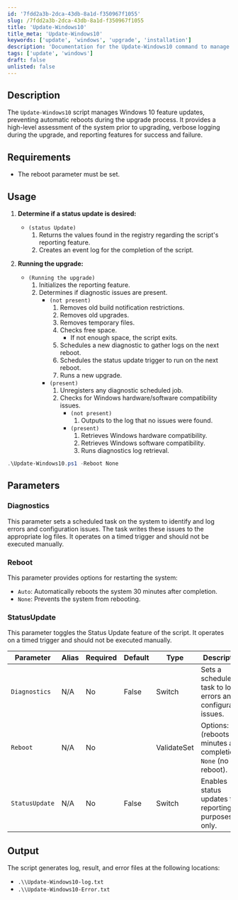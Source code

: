 ```yaml
---
id: '7fdd2a3b-2dca-43db-8a1d-f350967f1055'
slug: /7fdd2a3b-2dca-43db-8a1d-f350967f1055
title: 'Update-Windows10'
title_meta: 'Update-Windows10'
keywords: ['update', 'windows', 'upgrade', 'installation']
description: 'Documentation for the Update-Windows10 command to manage Windows 10 feature updates and prevent automatic reboots.'
tags: ['update', 'windows']
draft: false
unlisted: false
---
```


## Description
The `Update-Windows10` script manages Windows 10 feature updates, preventing automatic reboots during the upgrade process. It provides a high-level assessment of the system prior to upgrading, verbose logging during the upgrade, and reporting features for success and failure.

## Requirements
- The reboot parameter must be set.

## Usage
1. **Determine if a status update is desired:**
    - `(status Update)`
        1. Returns the values found in the registry regarding the script's reporting feature.
        2. Creates an event log for the completion of the script.

2. **Running the upgrade:**
    - `(Running the upgrade)`
        1. Initializes the reporting feature.
        2. Determines if diagnostic issues are present.
            - `(not present)`
                1. Removes old build notification restrictions.
                2. Removes old upgrades.
                3. Removes temporary files.
                4. Checks free space.
                    - If not enough space, the script exits.
                5. Schedules a new diagnostic to gather logs on the next reboot.
                6. Schedules the status update trigger to run on the next reboot.
                7. Runs a new upgrade.
            - `(present)`
                1. Unregisters any diagnostic scheduled job.
                2. Checks for Windows hardware/software compatibility issues.
                    - `(not present)`
                        1. Outputs to the log that no issues were found.
                    - `(present)`
                        1. Retrieves Windows hardware compatibility.
                        2. Retrieves Windows software compatibility.
                        3. Runs diagnostics log retrieval.

```powershell
.\Update-Windows10.ps1 -Reboot None
```

## Parameters

### Diagnostics
This parameter sets a scheduled task on the system to identify and log errors and configuration issues. The task writes these issues to the appropriate log files. It operates on a timed trigger and should not be executed manually.

### Reboot
This parameter provides options for restarting the system:
- `Auto`: Automatically reboots the system 30 minutes after completion.
- `None`: Prevents the system from rebooting.

### StatusUpdate
This parameter toggles the Status Update feature of the script. It operates on a timed trigger and should not be executed manually.

| Parameter      | Alias | Required | Default | Type         | Description                                                                  |
| ---------------| ----- | -------- | ------- | ------------ | ---------------------------------------------------------------------------- |
| `Diagnostics`  | N/A   | No       | False   | Switch       | Sets a scheduled task to log errors and configuration issues.                |
| `Reboot`       | N/A   | No       |         | ValidateSet  | Options: `Auto` (reboots 30 minutes after completion), `None` (no reboot).  |
| `StatusUpdate` | N/A   | No       | False   | Switch       | Enables status updates for reporting purposes only.                          |

## Output
The script generates log, result, and error files at the following locations:

- `.\\Update-Windows10-log.txt`
- `.\\Update-Windows10-Error.txt`

